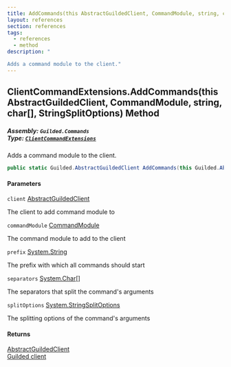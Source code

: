 ```yaml
---
title: AddCommands(this AbstractGuildedClient, CommandModule, string, char[], StringSplitOptions)
layout: references
section: references
tags:
  - references
  - method
description: "

Adds a command module to the client."
---
```


## ClientCommandExtensions.AddCommands(this AbstractGuildedClient, CommandModule, string, char[], StringSplitOptions) Method
##### **Assembly:** `Guilded.Commands`<br/>**Type:** [`ClientCommandExtensions`](ClientCommandExtensions 'Guilded.Commands.ClientCommandExtensions')

Adds a command module to the client.

```csharp
public static Guilded.AbstractGuildedClient AddCommands(this Guilded.AbstractGuildedClient client, Guilded.Commands.CommandModule commandModule, string prefix, char[] separators, StringSplitOptions splitOptions=1);
```
#### Parameters

<a name='Guilded.Commands.ClientCommandExtensions.AddCommands(thisGuilded.AbstractGuildedClient,Guilded.Commands.CommandModule,string,char[],StringSplitOptions).client'></a>

`client` [AbstractGuildedClient](AbstractGuildedClient 'Guilded.AbstractGuildedClient')

The client to add command module to

<a name='Guilded.Commands.ClientCommandExtensions.AddCommands(thisGuilded.AbstractGuildedClient,Guilded.Commands.CommandModule,string,char[],StringSplitOptions).commandModule'></a>

`commandModule` [CommandModule](CommandModule 'Guilded.Commands.CommandModule')

The command module to add to the client

<a name='Guilded.Commands.ClientCommandExtensions.AddCommands(thisGuilded.AbstractGuildedClient,Guilded.Commands.CommandModule,string,char[],StringSplitOptions).prefix'></a>

`prefix` [System.String](https://docs.microsoft.com/en-us/dotnet/api/System.String 'System.String')

The prefix with which all commands should start

<a name='Guilded.Commands.ClientCommandExtensions.AddCommands(thisGuilded.AbstractGuildedClient,Guilded.Commands.CommandModule,string,char[],StringSplitOptions).separators'></a>

`separators` [System.Char](https://docs.microsoft.com/en-us/dotnet/api/System.Char 'System.Char')[[]](https://docs.microsoft.com/en-us/dotnet/api/System.Array 'System.Array')

The separators that split the command's arguments

<a name='Guilded.Commands.ClientCommandExtensions.AddCommands(thisGuilded.AbstractGuildedClient,Guilded.Commands.CommandModule,string,char[],StringSplitOptions).splitOptions'></a>

`splitOptions` [System.StringSplitOptions](https://docs.microsoft.com/en-us/dotnet/api/System.StringSplitOptions 'System.StringSplitOptions')

The splitting options of the command's arguments

#### Returns
[AbstractGuildedClient](AbstractGuildedClient 'Guilded.AbstractGuildedClient')  
[Guilded client](GuildedBotClient 'Guilded.GuildedBotClient')